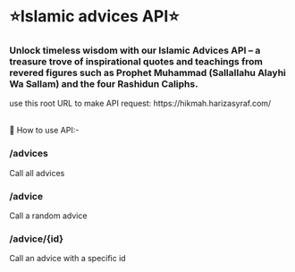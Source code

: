 # ⭐️Islamic advices API⭐️

<h3>Unlock timeless wisdom with our Islamic Advices API – a treasure trove of inspirational quotes and teachings from revered figures such as Prophet Muhammad (Sallallahu Alayhi Wa Sallam) and the four Rashidun Caliphs.</h3>

<p>use this root URL to make API request: https://hikmah.harizasyraf.com/</p>

<br />
📌 How to use API:-
<br />

<h3>/advices</h3>
Call all advices

<br />
<h3>/advice</h3>
Call a random advice

<br />
<h3>/advice/{id}</h3>
Call an advice with a specific id
